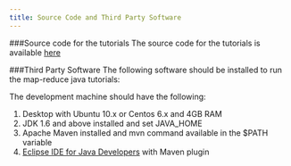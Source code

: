 ```yaml
---
title: Source Code and Third Party Software
---
```



###Source code for the tutorials
The source code for the tutorials is available [here](https://github.com/PivotalHD/pivotal-samples.git)

###Third Party Software
The following software should be installed to run the map-reduce java tutorials:

The development machine should have the following:

1. Desktop with Ubuntu 10.x or Centos 6.x and 4GB RAM
3. JDK 1.6 and above installed and set JAVA_HOME
3. Apache Maven installed and mvn command available in the $PATH variable
4. [Eclipse IDE for Java Developers](http://www.eclipse.org/downloads/packages/eclipse-ide-java-developers/junos) with Maven plugin

